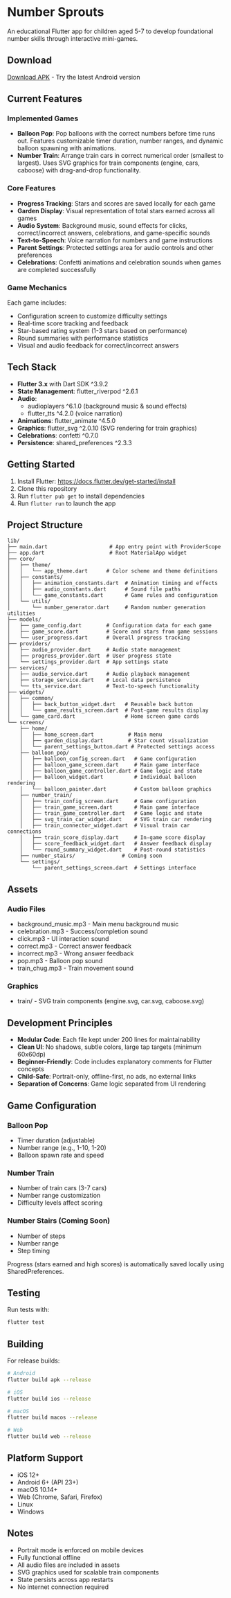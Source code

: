 # Number Sprouts

An educational Flutter app for children aged 5-7 to develop foundational number skills through interactive mini-games.

## Download

[Download APK](https://drive.google.com/file/d/19GHQPALZJuVfVTiRKioUs0aAlupP3Lhf/view?usp=sharing) - Try the latest Android version

## Current Features

### Implemented Games
- **Balloon Pop**: Pop balloons with the correct numbers before time runs out. Features customizable timer duration, number ranges, and dynamic balloon spawning with animations.
- **Number Train**: Arrange train cars in correct numerical order (smallest to largest). Uses SVG graphics for train components (engine, cars, caboose) with drag-and-drop functionality.

### Core Features
- **Progress Tracking**: Stars and scores are saved locally for each game
- **Garden Display**: Visual representation of total stars earned across all games
- **Audio System**: Background music, sound effects for clicks, correct/incorrect answers, celebrations, and game-specific sounds
- **Text-to-Speech**: Voice narration for numbers and game instructions
- **Parent Settings**: Protected settings area for audio controls and other preferences
- **Celebrations**: Confetti animations and celebration sounds when games are completed successfully

### Game Mechanics
Each game includes:
- Configuration screen to customize difficulty settings
- Real-time score tracking and feedback
- Star-based rating system (1-3 stars based on performance)
- Round summaries with performance statistics
- Visual and audio feedback for correct/incorrect answers

## Tech Stack

- **Flutter 3.x** with Dart SDK ^3.9.2
- **State Management**: flutter_riverpod ^2.6.1
- **Audio**: 
  - audioplayers ^6.1.0 (background music & sound effects)
  - flutter_tts ^4.2.0 (voice narration)
- **Animations**: flutter_animate ^4.5.0
- **Graphics**: flutter_svg ^2.0.10 (SVG rendering for train graphics)
- **Celebrations**: confetti ^0.7.0
- **Persistence**: shared_preferences ^2.3.3

## Getting Started

1. Install Flutter: https://docs.flutter.dev/get-started/install
2. Clone this repository
3. Run `flutter pub get` to install dependencies
4. Run `flutter run` to launch the app

## Project Structure

```
lib/
├── main.dart                    # App entry point with ProviderScope
├── app.dart                     # Root MaterialApp widget
├── core/
│   ├── theme/
│   │   └── app_theme.dart      # Color scheme and theme definitions
│   ├── constants/
│   │   ├── animation_constants.dart  # Animation timing and effects
│   │   ├── audio_constants.dart      # Sound file paths
│   │   └── game_constants.dart       # Game rules and configuration
│   └── utils/
│       └── number_generator.dart     # Random number generation utilities
├── models/
│   ├── game_config.dart        # Configuration data for each game
│   ├── game_score.dart         # Score and stars from game sessions
│   └── user_progress.dart      # Overall progress tracking
├── providers/
│   ├── audio_provider.dart     # Audio state management
│   ├── progress_provider.dart  # User progress state
│   └── settings_provider.dart  # App settings state
├── services/
│   ├── audio_service.dart      # Audio playback management
│   ├── storage_service.dart    # Local data persistence
│   └── tts_service.dart        # Text-to-speech functionality
├── widgets/
│   ├── common/
│   │   ├── back_button_widget.dart   # Reusable back button
│   │   └── game_results_screen.dart  # Post-game results display
│   └── game_card.dart                # Home screen game cards
└── screens/
    ├── home/
    │   ├── home_screen.dart           # Main menu
    │   ├── garden_display.dart        # Star count visualization
    │   └── parent_settings_button.dart # Protected settings access
    ├── balloon_pop/
    │   ├── balloon_config_screen.dart   # Game configuration
    │   ├── balloon_game_screen.dart     # Main game interface
    │   ├── balloon_game_controller.dart # Game logic and state
    │   ├── balloon_widget.dart          # Individual balloon rendering
    │   └── balloon_painter.dart         # Custom balloon graphics
    ├── number_train/
    │   ├── train_config_screen.dart     # Game configuration
    │   ├── train_game_screen.dart       # Main game interface
    │   ├── train_game_controller.dart   # Game logic and state
    │   ├── svg_train_car_widget.dart    # SVG train car rendering
    │   ├── train_connector_widget.dart  # Visual train car connections
    │   ├── train_score_display.dart     # In-game score display
    │   ├── score_feedback_widget.dart   # Answer feedback display
    │   └── round_summary_widget.dart    # Post-round statistics
    ├── number_stairs/               # Coming soon
    └── settings/
        └── parent_settings_screen.dart  # Settings interface
```

## Assets

### Audio Files
- background_music.mp3 - Main menu background music
- celebration.mp3 - Success/completion sound
- click.mp3 - UI interaction sound
- correct.mp3 - Correct answer feedback
- incorrect.mp3 - Wrong answer feedback
- pop.mp3 - Balloon pop sound
- train_chug.mp3 - Train movement sound

### Graphics
- train/ - SVG train components (engine.svg, car.svg, caboose.svg)

## Development Principles

- **Modular Code**: Each file kept under 200 lines for maintainability
- **Clean UI**: No shadows, subtle colors, large tap targets (minimum 60x60dp)
- **Beginner-Friendly**: Code includes explanatory comments for Flutter concepts
- **Child-Safe**: Portrait-only, offline-first, no ads, no external links
- **Separation of Concerns**: Game logic separated from UI rendering

## Game Configuration

### Balloon Pop
- Timer duration (adjustable)
- Number range (e.g., 1-10, 1-20)
- Balloon spawn rate and speed

### Number Train
- Number of train cars (3-7 cars)
- Number range customization
- Difficulty levels affect scoring

### Number Stairs (Coming Soon)
- Number of steps
- Number range
- Step timing

Progress (stars earned and high scores) is automatically saved locally using SharedPreferences.

## Testing

Run tests with:
```bash
flutter test
```

## Building

For release builds:
```bash
# Android
flutter build apk --release

# iOS
flutter build ios --release

# macOS
flutter build macos --release

# Web
flutter build web --release
```

## Platform Support

- iOS 12+
- Android 6+ (API 23+)
- macOS 10.14+
- Web (Chrome, Safari, Firefox)
- Linux
- Windows

## Notes

- Portrait mode is enforced on mobile devices
- Fully functional offline
- All audio files are included in assets
- SVG graphics used for scalable train components
- State persists across app restarts
- No internet connection required
